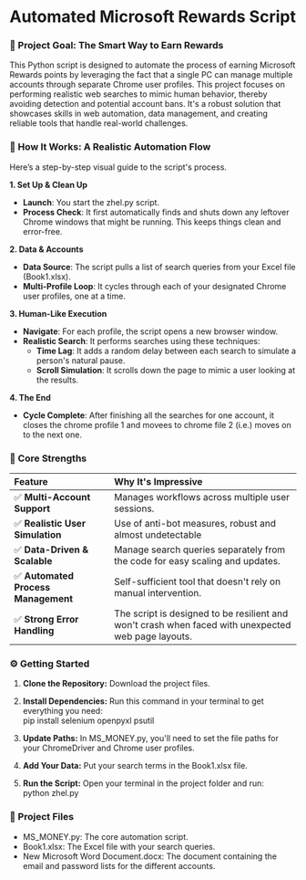 # **Automated Microsoft Rewards Script**

### **🚀 Project Goal: The Smart Way to Earn Rewards**

This Python script is designed to automate the process of earning Microsoft Rewards points by leveraging the fact that a single PC can manage multiple accounts through separate Chrome user profiles. This project focuses on performing realistic web searches to mimic human behavior, thereby avoiding detection and potential account bans. It's a robust solution that showcases skills in web automation, data management, and creating reliable tools that handle real-world challenges.

### **🧠 How It Works: A Realistic Automation Flow**

Here’s a step-by-step visual guide to the script's process.

**1\. Set Up & Clean Up**

* **Launch**: You start the zhel.py script.  
* **Process Check**: It first automatically finds and shuts down any leftover Chrome windows that might be running. This keeps things clean and error-free.

**2\. Data & Accounts**

* **Data Source**: The script pulls a list of search queries from your Excel file (Book1.xlsx).  
* **Multi-Profile Loop**: It cycles through each of your designated Chrome user profiles, one at a time.

**3\. Human-Like Execution**

* **Navigate**: For each profile, the script opens a new browser window.  
* **Realistic Search**: It performs searches using these techniques:  
  * **Time Lag**: It adds a random delay between each search to simulate a person's natural pause.  
  * **Scroll Simulation**: It scrolls down the page to mimic a user looking at the results.

**4\. The End**

* **Cycle Complete**: After finishing all the searches for one account, it closes the chrome profile 1 and movees to chrome file 2 (i.e.) moves on to the next one.

### **🌟 Core Strengths**

| Feature | Why It's Impressive |
| :---- | :---- |
| ✅ **Multi-Account Support** | Manages workflows across multiple user sessions. |
| ✅ **Realistic User Simulation** | Use of anti-bot measures, robust and almost undetectable  |
| ✅ **Data-Driven & Scalable** | Manage search queries separately from the code for easy scaling and updates. |
| ✅ **Automated Process Management** | Self-sufficient tool that doesn't rely on manual intervention. |
| ✅ **Strong Error Handling** | The script is designed to be resilient and won't crash when faced with unexpected web page layouts. |

### **⚙️ Getting Started**

1. **Clone the Repository:** Download the project files.  
2. **Install Dependencies:** Run this command in your terminal to get everything you need:  
   pip install selenium openpyxl psutil

3. **Update Paths:** In MS_MONEY.py, you'll need to set the file paths for your ChromeDriver and Chrome user profiles.  
4. **Add Your Data:** Put your search terms in the Book1.xlsx file.  
5. **Run the Script:** Open your terminal in the project folder and run:  
   python zhel.py

### **📂 Project Files**

* MS_MONEY.py: The core automation script.  
* Book1.xlsx: The Excel file with your search queries.  
* New Microsoft Word Document.docx: The document containing the email and password lists for the different accounts.
